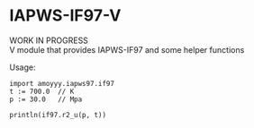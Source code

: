 # IAPWS-IF97-V
WORK IN PROGRESS  
V module that provides IAPWS-IF97 and some helper functions

Usage:
	
	import amoyyy.iapws97.if97
	t := 700.0	// K
	p := 30.0	// Mpa
	
	println(if97.r2_u(p, t))
